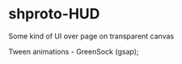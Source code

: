 # shproto-HUD
Some kind of UI over page on transparent canvas

Tween animations - GreenSock (gsap);
